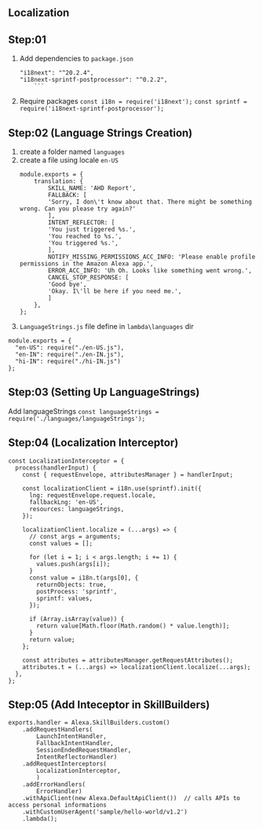 ## Localization

## Step:01
1. Add dependencies to `package.json`
    ```
    "i18next": "^20.2.4",
    "i18next-sprintf-postprocessor": "^0.2.2",
        ```
2. Require packages
`const i18n = require('i18next');`
`const sprintf = require('i18next-sprintf-postprocessor');`

## Step:02 (Language Strings Creation)
1. create a folder named `languages`
2. create a file using locale `en-US`
    ```
    module.exports = {
        translation: {
            SKILL_NAME: 'AHD Report',
            FALLBACK: [
            'Sorry, I don\'t know about that. There might be something wrong. Can you please try again?'
            ],
            INTENT_REFLECTOR: [
            'You just triggered %s.',
            'You reached to %s.',
            'You triggered %s.',
            ],
            NOTIFY_MISSING_PERMISSIONS_ACC_INFO: 'Please enable profile permissions in the Amazon Alexa app.',
            ERROR_ACC_INFO: 'Uh Oh. Looks like something went wrong.',
            CANCEL_STOP_RESPONSE: [
            'Good bye',
            'Okay. I\'ll be here if you need me.',
            ]
        },
    };

    ```
3. `LanguageStrings.js` file define in `lambda\languages` dir
```
module.exports = {
  "en-US": require("./en-US.js"),
  "en-IN": require("./en-IN.js"),
  "hi-IN": require("./hi-IN.js")
};
```


## Step:03 (Setting Up LanguageStrings)
Add languageStrings `const languageStrings = require('./languages/languageStrings');`

## Step:04 (Localization Interceptor)
```
const LocalizationInterceptor = {
  process(handlerInput) {
    const { requestEnvelope, attributesManager } = handlerInput;

    const localizationClient = i18n.use(sprintf).init({
      lng: requestEnvelope.request.locale,
      fallbackLng: 'en-US',
      resources: languageStrings,
    });

    localizationClient.localize = (...args) => {
      // const args = arguments;
      const values = [];

      for (let i = 1; i < args.length; i += 1) {
        values.push(args[i]);
      }
      const value = i18n.t(args[0], {
        returnObjects: true,
        postProcess: 'sprintf',
        sprintf: values,
      });

      if (Array.isArray(value)) {
        return value[Math.floor(Math.random() * value.length)];
      }
      return value;
    };

    const attributes = attributesManager.getRequestAttributes();
    attributes.t = (...args) => localizationClient.localize(...args);
  },
};
```

## Step:05 (Add Inteceptor in SkillBuilders)
```
exports.handler = Alexa.SkillBuilders.custom()
    .addRequestHandlers(
        LaunchIntentHandler,
        FallbackIntentHandler,
        SessionEndedRequestHandler,
        IntentReflectorHandler)
    .addRequestInterceptors(
        LocalizationInterceptor,
        )
    .addErrorHandlers(
        ErrorHandler)
    .withApiClient(new Alexa.DefaultApiClient())  // calls APIs to access personal informations
    .withCustomUserAgent('sample/hello-world/v1.2')
    .lambda();
```